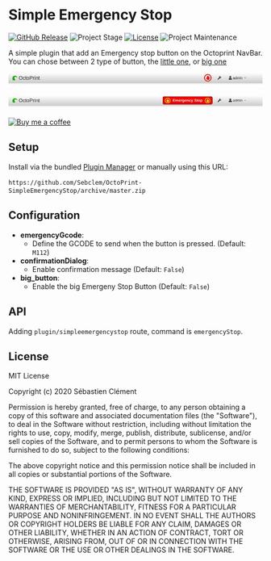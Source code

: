 # Simple Emergency Stop
[![GitHub Release][releases-shield]][releases]
![Project Stage][project-stage-shield]
[![License][license-shield]](LICENSE.md)
![Project Maintenance][maintenance-shield]

A simple plugin that add an Emergency stop button on the Octoprint NavBar.
You can chose between 2 type of button, the [little one](/images/small.jpeg), or [big one](/images/big.jpeg)


![Small Button](images/small.jpeg)


![Big Button](images/big.jpeg)

[![Buy me a coffee][buymeacoffee-shield]][buymeacoffee]
## Setup

Install via the bundled [Plugin Manager](https://github.com/foosel/OctoPrint/wiki/Plugin:-Plugin-Manager)
or manually using this URL:

    https://github.com/Sebclem/OctoPrint-SimpleEmergencyStop/archive/master.zip


## Configuration

- **emergencyGcode**:
    - Define the GCODE to send when the button is pressed. (Default: `M112`)
- **confirmationDialog**:
    - Enable confirmation message (Default: `False`)
- **big_button**:
    - Enable the big Emergeny Stop Button (Default: `False`)

## API

Adding `plugin/simpleemergencystop` route, command is `emergencyStop`.

## License
MIT License

Copyright (c) 2020 Sébastien Clément

Permission is hereby granted, free of charge, to any person obtaining a copy of this software and associated documentation files (the "Software"), to deal in the Software without restriction, including without limitation the rights to use, copy, modify, merge, publish, distribute, sublicense, and/or sell copies of the Software, and to permit persons to whom the Software is furnished to do so, subject to the following conditions:

The above copyright notice and this permission notice shall be included in all copies or substantial portions of the Software.

THE SOFTWARE IS PROVIDED "AS IS", WITHOUT WARRANTY OF ANY KIND, EXPRESS OR IMPLIED, INCLUDING BUT NOT LIMITED TO THE WARRANTIES OF MERCHANTABILITY, FITNESS FOR A PARTICULAR PURPOSE AND NONINFRINGEMENT. IN NO EVENT SHALL THE AUTHORS OR COPYRIGHT HOLDERS BE LIABLE FOR ANY CLAIM, DAMAGES OR OTHER LIABILITY, WHETHER IN AN ACTION OF CONTRACT, TORT OR OTHERWISE, ARISING FROM, OUT OF OR IN CONNECTION WITH THE SOFTWARE OR THE USE OR OTHER DEALINGS IN THE SOFTWARE.

[buymeacoffee-shield]: https://www.buymeacoffee.com/assets/img/guidelines/download-assets-sm-2.svg
[buymeacoffee]: https://www.buymeacoffee.com/seb6596
[license-shield]: https://img.shields.io/github/license/Sebclem/OctoPrint-SimpleEmergencyStop.svg
[maintenance-shield]: https://img.shields.io/maintenance/yes/2020.svg
[project-stage-shield]: https://img.shields.io/badge/project%20stage-Production-green.svg
[releases-shield]: https://img.shields.io/github/release/Sebclem/OctoPrint-SimpleEmergencyStop.svg
[releases]: https://github.com/Sebclem/OctoPrint-SimpleEmergencyStop/releases
